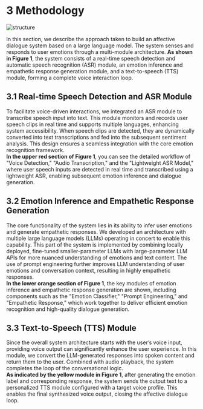 # 3 Methodology

![structure](structure.jpg)

In this section, we describe the approach taken to build an affective dialogue system based on a large language model. The system senses and responds to user emotions through a multi-module architecture. **As shown in Figure 1**, the system consists of a real-time speech detection and automatic speech recognition (ASR) module, an emotion inference and empathetic response generation module, and a text-to-speech (TTS) module, forming a complete voice interaction loop.

## 3.1 Real-time Speech Detection and ASR Module

To facilitate voice-driven interactions, we integrated an ASR module to transcribe speech input into text. This module monitors and records user speech clips in real time and supports multiple languages, enhancing system accessibility. When speech clips are detected, they are dynamically converted into text transcriptions and fed into the subsequent sentiment analysis. This design ensures a seamless integration with the core emotion recognition framework.  
**In the upper red section of Figure 1**, you can see the detailed workflow of "Voice Detection," "Audio Transcription," and the "Lightweight ASR Model," where user speech inputs are detected in real time and transcribed using a lightweight ASR, enabling subsequent emotion inference and dialogue generation.

## 3.2 Emotion Inference and Empathetic Response Generation

The core functionality of the system lies in its ability to infer user emotions and generate empathetic responses. We developed an architecture with multiple large language models (LLMs) operating in concert to enable this capability. This part of the system is implemented by combining locally deployed, fine-tuned smaller-parameter LLMs with large-parameter LLM APIs for more nuanced understanding of emotions and text content. The use of prompt engineering further improves LLM understanding of user emotions and conversation context, resulting in highly empathetic responses.  
**In the lower orange section of Figure 1**, the key modules of emotion inference and empathetic response generation are shown, including components such as the "Emotion Classifier," "Prompt Engineering," and "Empathetic Response," which work together to deliver efficient emotion recognition and high-quality dialogue generation.

## 3.3 Text-to-Speech (TTS) Module

Since the overall system architecture starts with the user’s voice input, providing voice output can significantly enhance the user experience. In this module, we convert the LLM-generated responses into spoken content and return them to the user. Combined with audio playback, the system completes the loop of the conversational logic.  
**As indicated by the yellow module in Figure 1**, after generating the emotion label and corresponding response, the system sends the output text to a personalized TTS module configured with a target voice profile. This enables the final synthesized voice output, closing the affective dialogue loop.
